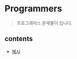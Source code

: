 # Programmers
>프로그래머스 문제풀이 입니다.


## contents
 * [해시](https://github.com/pkjh9209/Programmers/tree/master/hash)
